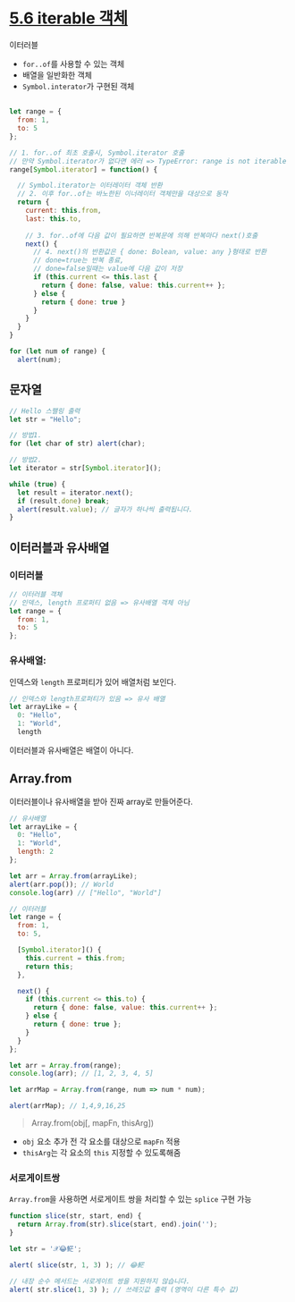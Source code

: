# [5.6 iterable 객체](https://ko.javascript.info/iterable)

이터러블
* `for..of`를 사용할 수 있는 객체
* 배열을 일반화한 객체
* `Symbol.interator`가 구현된 객체


## 
```javascript
let range = {
  from: 1,
  to: 5
};

// 1. for..of 최초 호출시, Symbol.iterator 호출
// 만약 Symbol.iterator가 없다면 에러 => TypeError: range is not iterable
range[Symbol.iterator] = function() {

  // Symbol.iterator는 이터레이터 객체 반환
  // 2. 이후 for..of는 바노한된 이너레이터 객체만을 대상으로 동작
  return {
    current: this.from,
    last: this.to,
    
    // 3. for..of에 다음 값이 필요하면 반복문에 의해 반복마다 next()호출
    next() {
      // 4. next()의 반환값은 { done: Bolean, value: any }형태로 반환
      // done=true는 반복 종료, 
      // done=false일때는 value에 다음 값이 저장
      if (this.current <= this.last {
        return { done: false, value: this.current++ };
      } else {
        return { done: true }
      }
    }
  }
}

for (let num of range) {
  alert(num);
```
    

## 문자열
```javascript
// Hello 스팰링 출력
let str = "Hello";

// 방법1.
for (let char of str) alert(char);

// 방법2.
let iterator = str[Symbol.iterator]();

while (true) {
  let result = iterator.next();
  if (result.done) break;
  alert(result.value); // 글자가 하나씩 출력됩니다.
}
```

## 이터러블과 유사배열
### 이터러블
```javascript
// 이터러블 객체
// 인덱스, length 프로퍼티 없음 => 유사배열 객체 아님
let range = {
  from: 1,
  to: 5
};
```

### 유사배열: 
인덱스와 `length` 프로퍼티가 있어 배열처럼 보인다.
```javascript
// 인덱스와 length프로퍼티가 있음 => 유사 배열
let arrayLike = { 
  0: "Hello",
  1: "World",
  length
```

이터러블과 유사배열은 배열이 아니다.

## Array.from
이터러블이나 유사배열을 받아 진짜 array로 만들어준다. 
```javascript
// 유사배열
let arrayLike = {
  0: "Hello",
  1: "World",
  length: 2
};

let arr = Array.from(arrayLike);
alert(arr.pop()); // World 
console.log(arr) // ["Hello", "World"]
```
```javascript
// 이터러블
let range = {
  from: 1,
  to: 5,

  [Symbol.iterator]() {
    this.current = this.from;
    return this;
  },

  next() {
    if (this.current <= this.to) {
      return { done: false, value: this.current++ };
    } else {
      return { done: true };
    }
  }
};

let arr = Array.from(range);
console.log(arr); // [1, 2, 3, 4, 5]

let arrMap = Array.from(range, num => num * num);

alert(arrMap); // 1,4,9,16,25
```

> Array.from(obj[, mapFn, thisArg])

* `obj` 요소 추가 전 각 요소를 대상으로 `mapFn` 적용 
* `thisArg`는 각 요소의 `this` 지정할 수 있도록해줌

### 서로게이트쌍

`Array.from`을 사용하면 서로게이트 쌍을 처리할 수 있는 `splice` 구현 가능
```javascript
function slice(str, start, end) {
  return Array.from(str).slice(start, end).join('');
}

let str = '𝒳😂𩷶';

alert( slice(str, 1, 3) ); // 😂𩷶

// 내장 순수 메서드는 서로게이트 쌍을 지원하지 않습니다.
alert( str.slice(1, 3) ); // 쓰레깃값 출력 (영역이 다른 특수 값)
```
